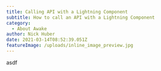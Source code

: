 ```yaml
---
title: Calling API with a Lightning Component
subtitle: How to call an API with a Lightning Component
category:
  - About Awake
author: Nick Huber
date: 2021-03-14T08:52:39.051Z
featureImage: /uploads/inline_image_preview.jpg
---
```

asdf